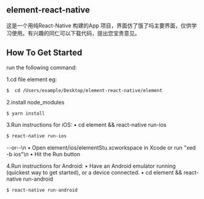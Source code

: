 ## element-react-native
这是一个用纯React-Native 构建的App 项目，界面仿了饿了吗主要界面，仅供学习使用。有兴趣的同仁可以下载代码，提出您宝贵意见。

## How To Get Started
 run the following command:
  
 1.cd file element eg:
```bash
$  cd /Users/example/Desktop/element-react-native/element  
```
 2.install node_modules
 
```bash
$ yarn install  
```
 3.Run instructions for iOS:
 • cd element && react-native run-ios
```bash
$ react-native run-ios 
```
--or--\n
• Open element/ios/elementStu.xcworkspace in Xcode or run "xed -b ios"\n
• Hit the Run button

4.Run instructions for Android:
• Have an Android emulator running (quickest way to get started), or a device connected.
• cd element && react-native run-android
   
```bash
$ react-native run-android 
```
    
   

